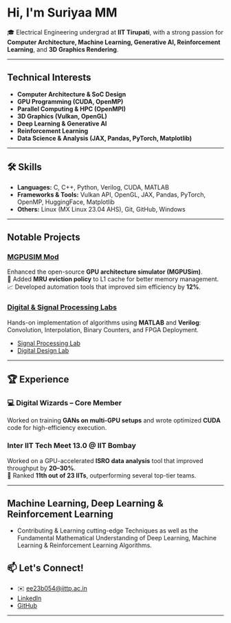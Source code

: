 # Hi, I'm Suriyaa MM

🎓 Electrical Engineering undergrad at **IIT Tirupati**, with a strong passion for **Computer Architecture, Machine Learning, Generative AI, Reinforcement Learning**, and **3D Graphics Rendering**. 

---

## Technical Interests
- **Computer Architecture & SoC Design**  
- **GPU Programming (CUDA, OpenMP)**  
- **Parallel Computing & HPC (OpenMPI)**  
- **3D Graphics (Vulkan, OpenGL)**  
- **Deep Learning & Generative AI**
- **Reinforcement Learning**
- **Data Science & Analysis (JAX, Pandas, PyTorch, Matplotlib)**

---

## 🛠️ Skills

- **Languages:** C, C++, Python, Verilog, CUDA, MATLAB 
- **Frameworks & Tools:** Vulkan API, OpenGL, JAX, Pandas, PyTorch, OpenMP, HuggingFace, Matplotlib
- **Others:** Linux (MX Linux 23.04 AHS), Git, GitHub, Windows  

---

## Notable Projects

### [MGPUSIM Mod](https://github.com/SuriyaaMM/mgpusim)
Enhanced the open-source **GPU architecture simulator (MGPUSim)**.  
🔄 Added **MRU eviction policy** to L1 cache for better memory management.  
📈 Developed automation tools that improved sim efficiency by **12%**.

### [Digital & Signal Processing Labs](https://github.com/SuriyaaMM/EE209P_DigitalSignalProcessingLab)
Hands-on implementation of algorithms using **MATLAB** and **Verilog**:  
Convolution, Interpolation, Binary Counters, and FPGA Deployment.  
- [Signal Processing Lab](https://github.com/SuriyaaMM/EE209P_DigitalSignalProcessingLab)  
- [Digital Design Lab](https://github.com/SuriyaaMM/EE206P_DigitalDesignLab)

---

## 🏆 Experience

### 💻 Digital Wizards – Core Member
Worked on training **GANs on multi-GPU setups** and wrote optimized **CUDA** code for high-efficiency execution.

### Inter IIT Tech Meet 13.0 @ IIT Bombay
Worked on a GPU-accelerated **ISRO data analysis** tool that improved throughput by **20–30%**.  
📍 Ranked **11th out of 23 IITs**, outperforming several top-tier teams.

---

## Machine Learning, Deep Learning & Reinforcement Learning
- Contributing & Learning cutting-edge Techniques as well as the Fundamental Mathematical Understanding of Deep Learning, Machine Learning & Reinforcement Learning Algorithms.

## 📫 Let's Connect!
- ✉️ ee23b054@iittp.ac.in  
- [LinkedIn](https://www.linkedin.com/in/suriyaa-mm-246976284)
- [GitHub](https://github.com/SuriyaaMM)  

---
